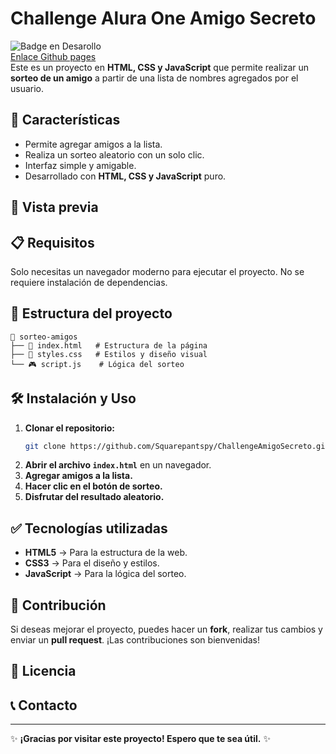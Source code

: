 # Challenge Alura One Amigo Secreto
![Badge en Desarollo](https://img.shields.io/badge/STATUS-DEPLOYED-green)  
[Enlace Github pages](https://squarepantspy.github.io/ChallengeAmigoSecreto/)  
Este es un proyecto en **HTML, CSS y JavaScript** que permite realizar un **sorteo de un amigo** a partir de una lista de nombres agregados por el usuario.

## 🚀 Características
- Permite agregar amigos a la lista.
- Realiza un sorteo aleatorio con un solo clic.
- Interfaz simple y amigable.
- Desarrollado con **HTML, CSS y JavaScript** puro.

## 🎥 Vista previa

## 📋 Requisitos
Solo necesitas un navegador moderno para ejecutar el proyecto. No se requiere instalación de dependencias.

## 📂 Estructura del proyecto
```
📂 sorteo-amigos
├── 📄 index.html   # Estructura de la página
├── 🎨 styles.css   # Estilos y diseño visual
└── 🎮 script.js    # Lógica del sorteo
```

## 🛠 Instalación y Uso
1. **Clonar el repositorio:**
   ```bash
   git clone https://github.com/Squarepantspy/ChallengeAmigoSecreto.git
   ```
2. **Abrir el archivo `index.html`** en un navegador.
3. **Agregar amigos a la lista.**
4. **Hacer clic en el botón de sorteo.**
5. **Disfrutar del resultado aleatorio.**

## ✅ Tecnologías utilizadas  
- **HTML5** → Para la estructura de la web.
- **CSS3** → Para el diseño y estilos.
- **JavaScript** → Para la lógica del sorteo.

## 🤝 Contribución
Si deseas mejorar el proyecto, puedes hacer un **fork**, realizar tus cambios y enviar un **pull request**. ¡Las contribuciones son bienvenidas!

## 📜 Licencia

## 📞 Contacto

---
✨ **¡Gracias por visitar este proyecto! Espero que te sea útil.** ✨
